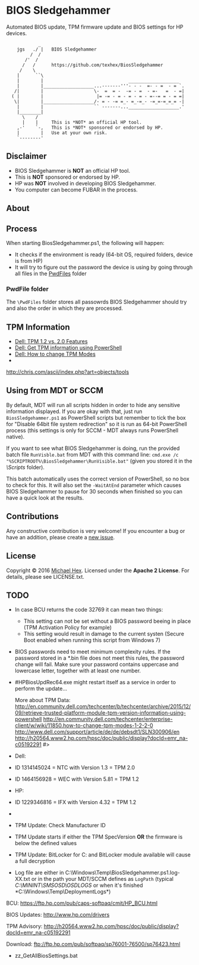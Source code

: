 # BIOS Sledgehammer
Automated BIOS update, TPM firmware update and BIOS settings for HP devices.


```
            _
    jgs   ./ |   BIOS Sledgehammer 
         /  /      
       /'  /       
      /   /      https://github.com/texhex/BiosSledgehammer
     /    \      
    |      ``\     
    |        |                                ___________________
    |        |___________________...-------'''- - -  =- - =  - = `.
   /|        |                   \-  =  = -  -= - =  - =-   =  - =|
  ( |        |                    |= -= - = - = - = - =--= = - = =|
   \|        |___________________/- = - -= =_- =_-=_- -=_=-=_=_= -|
    |        |                   `` -------...___________________.'
    |________|      
      \    /     
      |    |     This is *NOT* an official HP tool.                         
    ,-'    `-,   This is *NOT* sponsored or endorsed by HP.
    |        |   Use at your own risk. 
    `--------'    

```

## Disclaimer 

* BIOS Sledgehammer is **NOT** an official HP tool.                         
* This is **NOT** sponsored or endorsed by HP.
* HP was **NOT** involved in developing BIOS Sledgehammer.
* You computer can become FUBAR in the process. 

## About

## Process

When starting BiosSledgehammer.ps1, the following will happen:

* It checks if the environment is ready (64-bit OS, required folders, device is from HP)
* It will try to figure out the password the device is using by going through all files in the [PwdFiles](#pwdfilesfolder) folder 

### <a name="pwdfilesfolder">PwdFile folder</a>

The ``\PwdFiles`` folder stores all passowrds BIOS Sledgehammer should try and also the order in which they are processed. 

## TPM Information

* [Dell: TPM 1.2 vs. 2.0 Features](http://en.community.dell.com/techcenter/enterprise-client/w/wiki/11849.tpm-1-2-vs-2-0-features)
* [Dell: Get TPM information using PowerShell](http://en.community.dell.com/techcenter/b/techcenter/archive/2015/12/09/retrieve-trusted-platform-module-tpm-version-information-using-powershell)
* [Dell: How to change TPM Modes](http://en.community.dell.com/techcenter/enterprise-client/w/wiki/11850.how-to-change-tpm-modes-1-2-2-0)
* 



http://chris.com/ascii/index.php?art=objects/tools

## Using from MDT or SCCM

By default, MDT will run all scripts hidden in order to hide any sensitive information displayed. If you are okay with that, just run ``BiosSledgehammer.ps1`` as PowerShell scripts but remember to tick the box for "Disable 64bit file system redirection" so it is run as 64-bit PowerShell process (this settings is only for SCCM - MDT always runs PowerShell native).

If you want to see what BIOS Sledgehammer is doing, run the provided batch file ``RunVisble.bat`` from MDT with this command line: ``cmd.exe /c "%SCRIPTROOT%\BiosSledgehammer\RunVisible.bat"`` (given you stored it in the *\Scripts* folder). 

This batch automatically uses the correct version of PowerShell, so no box to check for this. It will also set the ``-WaitAtEnd`` parameter which causes BIOS Sledgehammer to pause for 30 seconds when finished so you can have a quick look at the results. 
  


## Contributions
Any constructive contribution is very welcome! If you encounter a bug or have an addition, please create a [new issue](https://github.com/texhex/BiosSledgehammer/issues/new).

## License
Copyright © 2016 [Michael Hex](http://www.texhex.info/). Licensed under the **Apache 2 License**. For details, please see LICENSE.txt.



## TODO
* In case BCU returns the code 32769 it can mean two things:
  * This setting can not be set without a BIOS password beeing in place (TPM Activation Policy for example)
  * This setting would result in damage to the current systen (Secure Boot enabled when running this script from Windows 7)
* BIOS passwords need to meet minimum complexity rules. If the password stored in a *.bin file does not meet this rules, the password change will fail. Make sure your password contains uppercase and lowercase letter, together with at least one number.
*  #HPBiosUpdRec64.exe might restart itself as a service in order to perform the update...        

    More about TPM Data:
    http://en.community.dell.com/techcenter/b/techcenter/archive/2015/12/09/retrieve-trusted-platform-module-tpm-version-information-using-powershell
    http://en.community.dell.com/techcenter/enterprise-client/w/wiki/11850.how-to-change-tpm-modes-1-2-2-0
    http://www.dell.com/support/article/de/de/debsdt1/SLN300906/en
    http://h20564.www2.hp.com/hpsc/doc/public/display?docId=emr_na-c05192291
  #>

  * Dell:
  *   ID 1314145024 = NTC with Version 1.3 = TPM 2.0
  *   ID 1464156928 = WEC with Version 5.81 = TPM 1.2
  * HP:
  *   ID 1229346816 = IFX with Version 4.32 = TPM 1.2
  *

* TPM Update: Check Manufacturer ID  
* TPM Update starts if either the TPM SpecVersion **OR** the firmware is below the defined values
* TPM Update: BitLocker for C: and BitLocker module available will cause a full decryption
* Log file are either in C:\Windows\Temp\BiosSledgehammer.ps1.log-XX.txt or in the path your MDT/SCCM defines as ``LogPath`` (typical *C:\MININT\SMSOSD\OSDLOGS* or when it's finished *C:\Windows\Temp\DeploymentLogs\*)

BCU:
  https://ftp.hp.com/pub/caps-softpaq/cmit/HP_BCU.html
  
BIOS Updates:
  http://www.hp.com/drivers

TPM Advisory:
  http://h20564.www2.hp.com/hpsc/doc/public/display?docId=emr_na-c05192291
  
Download:
  ftp://ftp.hp.com/pub/softpaq/sp76001-76500/sp76423.html

* zz_GetAllBiosSettings.bat